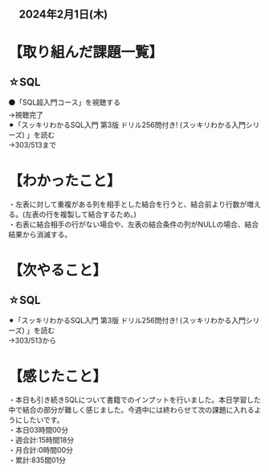 ## 　2024年2月1日(木)
# 【取り組んだ課題一覧】
## ☆SQL
⚫「SQL超入門コース」を視聴する<br>
→視聴完了<br>
⚫︎「スッキリわかるSQL入門 第3版 ドリル256問付き! (スッキリわかる入門シリーズ) 」を読む<br>
→303/513まで<br>
# 【わかったこと】
・左表に対して重複がある列を相手とした結合を行うと、結合前より行数が増える。(左表の行を複製して結合するため。)<br>
・右表に結合相手の行がない場合や、左表の結合条件の列がNULLの場合、結合結果から消滅する。
# 【次やること】
## ☆SQL
⚫︎「スッキリわかるSQL入門 第3版 ドリル256問付き! (スッキリわかる入門シリーズ) 」を読む<br>
→303/513から<br>
# 【感じたこと】
・本日も引き続きSQLについて書籍でのインプットを行いました。本日学習した中で結合の部分が難しく感じました。今週中には終わらせて次の課題に入れるようにしたいです。<br>
・本日03時間00分<br>
・週合計:15時間18分<br>
・月合計:0時間00分<br>
・累計:835間01分<br>
